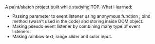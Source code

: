 A paint/sketch project built while studying TOP.
What I learned:
* Passing parameter to event listener using anonymous function , bind method (wasn't used in the code) and storing inside DOM object.
* Making pseudo event listener by combining many type of event listeners.
* Making rainbow text, range slider and color input.